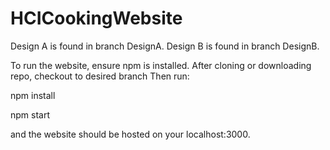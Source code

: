 # HCICookingWebsite

Design A is found in branch DesignA.
Design B is found in branch DesignB.

To run the website, ensure npm is installed. After cloning or downloading repo, checkout to desired branch
Then run:

npm install

npm start

and the website should be hosted on your localhost:3000.
